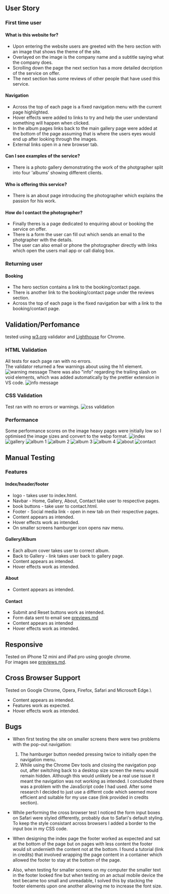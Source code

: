 ## User Story

### First time user

#### What is this website for?

* Upon entering the website users are greeted with the hero section with an image that shows the theme of the site.
* Overlayed on the image is the company name and a subtitle saying what the company does.
* Scrolling down the page the next section has a more detailed decription of the service on offer.
* The next section has some reviews of other people that have used this service.

#### Navigation

* Across the top of each page is a fixed navigation menu with the current page highlighted.
* Hover effects were added to links to try and help the user understand something will happen when clicked.
* In the album pages links back to the main gallery page were added at the bottom of the page assuming that is where the users eyes would end up after looking through the images.
* External links open in a new browser tab.

#### Can I see examples of the service?

* There is a photo gallery demonstrating the work of the photgrapher split into four 'albums' showing different clients.

#### Who is offering this service?

* There is an about page introducing the photographer which explains the passion for his work.

#### How do I contact the photographer?

* Finally theres is a page dedicated to enquiring about or booking the service on offer.
* There is a form the user can fill out which sends an email to the photgrapher with the details.
* The user can also email or phone the photographer directly with links which open the users mail app or call dialog box.

### Returning user

#### Booking

* The hero section contains a link to the booking/contact page.
* There is another link to the booking/contact page under the reviews section.
* Across the top of each page is the fixed navigation bar with a link to the booking/contact page.

## Validation/Perfomance

tested using [w3.org](https://validator.w3.org/) validator and [Lighthouse](https://chromewebstore.google.com/detail/lighthouse/blipmdconlkpinefehnmjammfjpmpbjk) for Chrome.

### HTML Validation

All tests for each page ran with no errors.\
The validator returned a few warnings about using the h1 element.
 ![warning message](assets/readme/htmlvalidwarn.png)
 There was also "info" regarding the trailing slash on void elements, which was added automatically by the prettier extension in VS code.
 ![info message](assets/readme/htmlvalidinfo-slash.png)

 ### CSS Validation

Test ran with no errors or warnings.
![css validation](assets/readme/cssvalid.png)

 ### Performance

 Some performance scores on the image heavy pages were initially low so I optimised the image sizes and convert to the webp format.
 ![index](assets/readme/lighthouse/lh-index.png)
 ![gallery](assets/readme/lighthouse/lh-gallery.png)
 ![album 1](assets/readme/lighthouse/lh-album1.png)
 ![album 2](assets/readme/lighthouse/lh-album2.png)
 ![album 3](assets/readme/lighthouse/lh-album3.png)
 ![album 4](assets/readme/lighthouse/lh-album4.png)
 ![about](assets/readme/lighthouse/lh-about.png)
 ![contact](assets/readme/lighthouse/lh-contact.png)

## Manual Testing

### Features

#### Index/header/footer

* logo - takes user to index.html.
* Navbar - Home, Gallery, About, Contact take user to respective pages.
* book buttons - take user to contact.html.
* Footer - Social media link - open in new tab on their respective pages.
* Content appears as intended.
* Hover effects work as intended.
* On smaller screens hamburger icon opens nav menu.

#### Gallery/Album

* Each album cover takes user to correct album.
* Back to Gallery - link takes user back to gallery page.
* Content appears as intended.
* Hover effects work as intended.

#### About

* Content appears as intended.

#### Contact

* Submit and Reset buttons work as intended.
* Form data sent to email see [previews.md](previews.md)
* Content appears as intended
* Hover effects work as intended.

## Responsive

Tested on iPhone 12 mini and iPad pro using google chrome.\
For images see [previews.md](previews.md).

## Cross Browser Support

Tested on Google Chrome, Opera, Firefox, Safari and Microsoft Edge.\

* Content appears as intended.
* Features work as expected.
* Hover effects work as intended.

## Bugs

* When first testing the site on smaller screens there were two problems with the pop-out navigation:
	1. The hamburger button needed pressing twice to initially open the navigation menu.
	2. While using the Chrome Dev tools and closing the navigation pop out, after switching back to a desktop size screen the menu would remain hidden. Although this would unlikely be a real use issue it meant the navigation was not working as intended.
I concluded there was a problem with the JavaScript code I had used. After some research I decided to just use a differnt code which seemed more efficient and suitable for my use case (link provided in credits section).

* While performing the cross browser test I noticed the form input boxes on Safari were styled differently, probably due to Safari's default styling. To keep the style consistant across browsers I added a border to the input box in my CSS code.

* When designing the index page the footer worked as expected and sat at the bottom of the page but on pages with less content the footer would sit undernieth the content not at the bottom. I found a tutorial (link in credits) that involved wrapping the page content in a container which allowed the footer to stay at the bottom of the page.

* Also, when testing for smaller screens on my computer the smaller text in the footer looked fine but when testing on an actual mobile device the text became too small and unreadable, I solved this by stacking the footer elements upon one another allowing me to increase the font size.